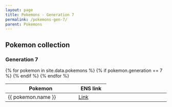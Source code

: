 ```yaml
---
layout: page
title: Pokemons - Generation 7
permalink: /pokemons-gen-7/
parent: Pokemons
---
```


## Pokemon collection


### Generation 7

<table>
<colgroup>
<col width="20%" />
<col width="10%" />
<col width="20%" />
</colgroup>
<thead>
<tr class="header">
<th>Pokemon</th>
<th>ENS link</th>
</tr>
</thead>
<tbody>
{% for pokemon in site.data.pokemons %} 
{% if pokemon.generation == 7 %}
<tr>
<td markdown="span">{{ pokemon.name }}</td>
<td markdown="span"><a href="https://ens.vision/name/{{ pokemon.name }}"> Link </a></td>
</tr>
{% endif %}
{% endfor %}
</tbody>
</table>

